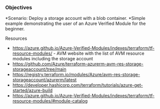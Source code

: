 ### Objectives

*Scenario: Deploy a storage account with a blob container.
*Simple example demonstrating the user of an Azure Verified Module for the beginner.

Resources
* https://azure.github.io/Azure-Verified-Modules/indexes/terraform/tf-resource-modules/ - AVM website with the list of AVM resource modules including the storage account
* https://github.com/Azure/terraform-azurerm-avm-res-storage-storageaccount/tree/main
* https://registry.terraform.io/modules/Azure/avm-res-storage-storageaccount/azurerm/latest
* https://developer.hashicorp.com/terraform/tutorials/azure-get-started/azure-build
* https://azure.github.io/Azure-Verified-Modules/indexes/terraform/tf-resource-modules/#module-catalog
